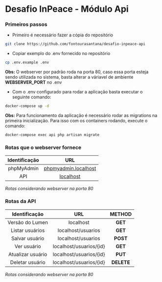 # Desafio InPeace - Módulo Api

### Primeiros passos
- Primeiro é necessário fazer a cópia do repositório
```bash
git clone https://github.com/fontourasantana/desafio-inpeace-api
```
- Copiar exemplo do .env fornecido no repositório
```bash
cp .env.example .env
```
**Obs:** O webserver por padrão roda na porta 80, caso essa porta esteja sendo utilizada no sistema, basta alterar a váriavel de ambiente **WEBSERVER_PORT** no .env
- Com o .env configurado para rodar a aplicação basta executar o seguinte comando:
```bash
docker-compose up -d
```
**Obs:** Para funcionamento da aplicação é necessário rodar as migrations na primeira inicialização. Para isso com os containers rodando, execute o comando:
```bash
docker-compose exec api php artisan migrate
```

### Rotas que o webserver fornece
|         Identificação         |                   URL                    |
|:-------------------------:|:----------------------------------------:|
|    phpMyAdmin     | [phpmyadmin.localhost](http://phpmyadmin.localhost/) |
|  API  | [localhost](http://localhost/) |

*Rotas considerando webserver na porta 80*

### Rotas da API
|Identificação|URL|METHOD|
|:---:|:---:|:---:|
|    Versão do Lumen     | localhost |**GET**|
|    Listar usuários     | localhost/usuarios |**GET**|
|    Salvar usuário     | localhost/usuarios |**POST**|
|    Ver usuário     | localhost/usuarios/{id} |**GET**|
|    Atualizar usuário     | localhost/usuarios/{id} |**PUT**|
|    Deletar usuário     | localhost/usuarios/{id} |**DELETE**|

*Rotas considerando webserver na porta 80*
